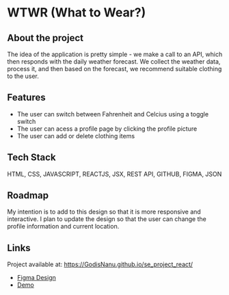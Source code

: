 # WTWR (What to Wear?)

## About the project

The idea of the application is pretty simple - we make a call to an API, which then responds with the daily weather forecast. We collect the weather data, process it, and then based on the forecast, we recommend suitable clothing to the user.

## Features

- The user can switch between Fahrenheit and Celcius using a toggle switch
- The user can acess a profile page by clicking the profile picture
- The user can add or delete clothing items

## Tech Stack
HTML, CSS, JAVASCRIPT, REACTJS, JSX, REST API, GITHUB, FIGMA, JSON

## Roadmap

My intention is to add to this design so that it is more responsive and interactive.  I plan to update the design so that the user can change the profile information and current location.

## Links
Project available at:
https://GodisNanu.github.io/se_project_react/

- [Figma Design](https://www.figma.com/file/DTojSwldenF9UPKQZd6RRb/Sprint-10%3A-WTWR)
- [Demo](https://www.loom.com/share/d2446fd3996f4fb9a82caf13010c355c?sid=55102d99-1659-4bd4-9ec8-3f5740c6e121)
